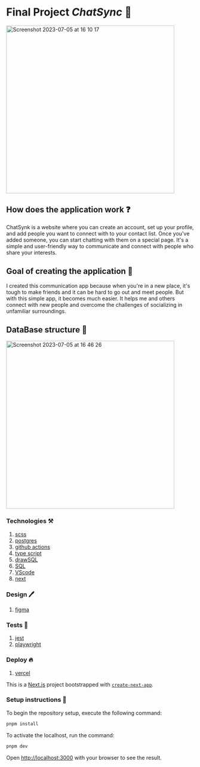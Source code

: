 # Final Project ***ChatSync*** 💬

<img width="450" alt="Screenshot 2023-07-05 at 16 10 17" src="https://github.com/butterfly-123/final-project/assets/58802893/16de6936-5b0d-4ab5-a627-1c8471d65576">

## How does the application work ❓

ChatSynk is a website where you can create an account, set up your profile, and add people you want to connect with to your contact list. Once you've added someone, you can start chatting with them on a special page. It's a simple and user-friendly way to communicate and connect with people who share your interests.

## **Goal** of creating the application 🤔

I created this communication app because when you're in a new place, it's tough to make friends and it can be hard to go out and meet people. But with this simple app, it becomes much easier. It helps me and others connect with new people and overcome the challenges of socializing in unfamiliar surroundings.

## DataBase structure 💪

<img width="450" alt="Screenshot 2023-07-05 at 16 46 26" src="https://github.com/butterfly-123/final-project/assets/58802893/745e8cdf-37e6-4a06-8c84-71a90b9cc671">

### Technologies ⚒️

1. [scss](https://www.npmjs.com/package/sass)
2. [postgres](https://www.npmjs.com/package/postgres)
3. [github actions](https://docs.github.com/en/actions)
4. [type script](https://www.typescriptlang.org/)
5. [drawSQL](https://drawsql.app/)
6. [SQL](https://www.geeksforgeeks.org/structured-query-language/)
7. [VScode](https://code.visualstudio.com/)
8. [next](https://nextjs.org/)

### Design 🖊️

1. [figma](https://www.figma.com)

### Tests 📝

1. [jest](https://www.npmjs.com/package/jest)
2. [playwright](https://www.npmjs.com/package/playwright)


### Deploy 🔥

1. [vercel](https://vercel.com)


This is a [Next.js](https://nextjs.org/) project bootstrapped with [`create-next-app`](https://github.com/vercel/next.js/tree/canary/packages/create-next-app).

### Setup instructions 🧐

To begin the repository setup, execute the following command:

```bash
pnpm install
```

To activate the localhost, run the command:

```bash
pnpm dev
```

Open [http://localhost:3000](http://localhost:3000) with your browser to see the result.

